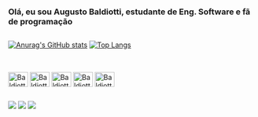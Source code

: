 ### Olá, eu sou Augusto Baldiotti, estudante de Eng. Software e fã de programação

##
<div>

[![Anurag's GitHub stats](https://github-readme-stats.vercel.app/api?username=Baldiotti&count_private=true&show_icons=true&theme=discord_old_blurple&bg_color=00000000)](https://github.com/anuraghazra/github-readme-stats)
[![Top Langs](https://github-readme-stats.vercel.app/api/top-langs/?username=Baldiotti&layout=compact&theme=discord_old_blurple&bg_color=00000000)](https://github.com/anuraghazra/github-readme-stats)

</div>

##

<div style="display: inline_block"><br>
  <img align="center" alt="Baldiotti-HTML" height="30" width="40" src="https://cdn.jsdelivr.net/gh/devicons/devicon/icons/html5/html5-original.svg">
  <img align="center" alt="Baldiotti-CSS" height="30" width="40" src="https://cdn.jsdelivr.net/gh/devicons/devicon/icons/css3/css3-original.svg">
  <img align="center" alt="Baldiotti-Js" height="30" width="40" src="https://cdn.jsdelivr.net/gh/devicons/devicon/icons/javascript/javascript-original.svg">
  <img align="center" alt="Baldiotti-Bootstrap" height="30" width="40" src="https://cdn.jsdelivr.net/gh/devicons/devicon/icons/bootstrap/bootstrap-original.svg">
  <img align="center" alt="Baldiotti-JQuery" height="30" width="40" src="https://cdn.jsdelivr.net/gh/devicons/devicon/icons/jquery/jquery-original.svg">
</div>

##

<div> 
  <a href="https://instagram.com/augustobma" target="_blank"><img src="https://img.shields.io/badge/-Instagram-%23E4405F?style=for-the-badge&logo=instagram&logoColor=white" target="_blank"></a>
  <a href = "mailto:augustobaldiotti@hotmail.com"><img src="https://img.shields.io/badge/-Gmail-%23333?style=for-the-badge&logo=gmail&logoColor=white" target="_blank"></a>
  <a href="https://www.linkedin.com/in/augusto-baldiotti" target="_blank"><img src="https://img.shields.io/badge/-LinkedIn-%230077B5?style=for-the-badge&logo=linkedin&logoColor=white" target="_blank"></a> 
  
</div>
